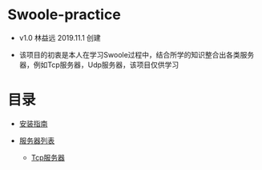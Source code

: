 # Swoole-practice
- v1.0 林益远 2019.11.1 创建

- 该项目的初衷是本人在学习Swoole过程中，结合所学的知识整合出各类服务器，例如Tcp服务器，Udp服务器，该项目仅供学习


# 目录
 * [安装指南](docs/install.md)
 
 * [服务器列表](docs/server/readme.md)
    * [Tcp服务器](docs/server/readme.md)
     


